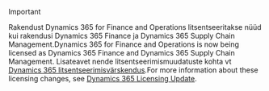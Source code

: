 > [!IMPORTANT]
> <span data-ttu-id="fcc53-101">Rakendust Dynamics 365 for Finance and Operations litsentseeritakse nüüd kui rakendusi Dynamics 365 Finance ja Dynamics 365 Supply Chain Management.</span><span class="sxs-lookup"><span data-stu-id="fcc53-101">Dynamics 365 for Finance and Operations is now being licensed as Dynamics 365 Finance and Dynamics 365 Supply Chain Management.</span></span> <span data-ttu-id="fcc53-102">Lisateavet nende litsentseerimismuudatuste kohta vt [Dynamics 365 litsentseerimisvärskendus](https://docs.microsoft.com/dynamics365/licensing/update).</span><span class="sxs-lookup"><span data-stu-id="fcc53-102">For more information about these licensing changes, see [Dynamics 365 Licensing Update](https://docs.microsoft.com/dynamics365/licensing/update).</span></span> 
